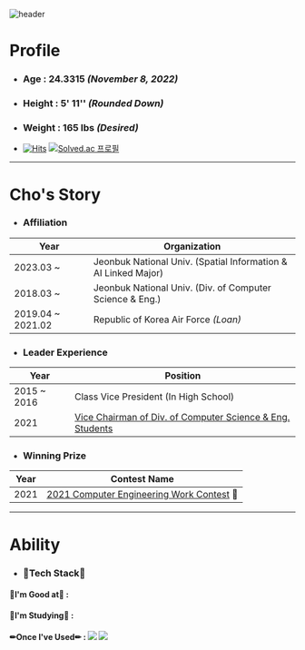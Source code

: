 ![header](https://capsule-render.vercel.app/api?type=waving&color=0:ed9d0b,100:f94001&height=180&section=header&text=Jumin%20Cho&fontSize=48&animation=fadeIn&fontAlignY=36&fontColor=ffffff)

# **Profile**
- ### **Age** : 24.3315 *(November 8, 2022)*
- ### **Height** : 5' 11'' *(Rounded Down)*
- ### **Weight** : 165 lbs *(Desired)*
- [![Hits](https://hits.seeyoufarm.com/api/count/incr/badge.svg?url=https%3A%2F%2Fgithub.com%2Fjumincho&count_bg=%23000000&title_bg=%23000000&icon=github.svg&icon_color=%23E7E7E7&title=GitHub&edge_flat=false)](https://hits.seeyoufarm.com) [![Solved.ac
프로필](http://mazassumnida.wtf/api/mini/generate_badge?boj=jumincho)](https://solved.ac/jumincho)
---
# **Cho's Story**
- ### Affiliation
|Year|Organization|
|--|--|
|2023.03 ~ |Jeonbuk National Univ. (Spatial Information & AI Linked Major)|
|2018.03 ~ |Jeonbuk National Univ. (Div. of Computer Science & Eng.)|
|2019.04 ~ 2021.02|Republic of Korea Air Force *(Loan)*|
- ### Leader Experience
|Year|Position|
|--|--|
|2015 ~ 2016|Class Vice President (In High School)|
|2021|[Vice Chairman of Div. of Computer Science & Eng. Students](https://instagram.com/jbnucse?igshid=YmMyMTA2M2Y=)|
- ### Winning Prize
|Year|Contest Name|
|--|--|
|2021|[2021 Computer Engineering Work Contest](https://cse.jbnu.ac.kr/cse/3585/subview.do?enc=Zm5jdDF8QEB8JTJGYmJzJTJGY3NlJTJGNTM3JTJGMjU0MjgyJTJGYXJ0Y2xWaWV3LmRvJTNG) 🥈|
---
# Ability
- ### 🔨Tech Stack🔨
#### **💪I'm Good at💪** : 
#### **🐣I'm Studying🐥** : 
#### **✏Once I've Used✏** : <img src="https://img.shields.io/badge/R-276DC3?style=flat-square&logo=r&logoColor=white"/> <img src="https://img.shields.io/badge/Python-3776AB?style=flat-square&logo=python&logoColor=white"/>
